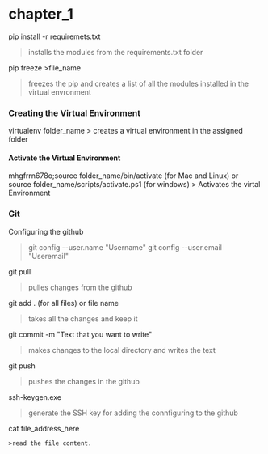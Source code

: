 # chapter_1
>>

pip install -r requiremets.txt
  >installs the modules from the requirements.txt folder

pip freeze >file_name
  >freezes the  pip and creates a list of all the modules installed in the virtual envronment
  
 ### Creating the Virtual Environment

  virtualenv folder_name
       > creates a virtual environment in the assigned folder
  
  #### Activate the Virtual Environment
  
  mhgfrrn678o;source folder_name/bin/activate (for Mac and Linux) or source folder_name/scripts/activate.ps1 (for windows)
     > Activates the virtal Environment
  
  
  ### Git

Configuring the github 
 
 >git config --user.name "Username"
  >git config --user.email "Useremail"
  
  git pull
   
   >pulles changes from the github
    
  git add . (for all files) or file name
   
   >takes all the changes and keep it 
  
  git commit -m "Text that you want to write"
   
   >makes changes to the local directory and writes the text
      
  git push
   
   >pushes the changes in the github
    
  ssh-keygen.exe
   
   >generate the SSH key for adding the connfiguring to the github
   
  cat file_address_here
    
    >read the file content.
